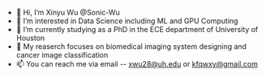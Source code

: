 - 👋 Hi, I’m Xinyu Wu @Sonic-Wu
- 👀 I’m interested in Data Science including ML and GPU Computing
- 🌱 I’m currently studying as a PhD in the ECE department of University of Houston
- 💞️ My reaserch focuses on biomedical imaging system designing and cancer image classification
- 📫 You can reach me via email -- xwu28@uh.edu or kfqwxy@gmail.com

<!---
Sonic-Wu/Sonic-Wu is a ✨ special ✨ repository because its `README.md` (this file) appears on your GitHub profile.
You can click the Preview link to take a look at your changes.
--->
